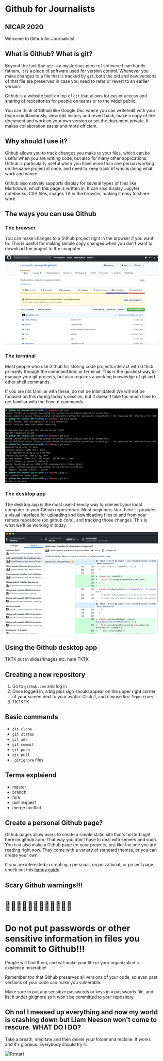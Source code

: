 # Github for Journalists
## NICAR 2020

Welcome to Github for Journalists!

## What is Github? What is git?

Beyond the fact that `git` is a mysterious piece of software I can barely fathom, it is a piece of software used for version control. Whenever you make changes to a file that is tracked by `git`, both the old and new versions of that file are preserved in case you need to refer or revert to an earlier version. 

Github is a website built on top of `git` that allows for easier access and sharing of repositories for people on teams or to the wider public.

You can think of Github like Google Doc where you can write/edit with your team simultaneously, view edit history and revert back, make a copy of the document and work on your own version or set the document private. It makes collaboration easier and more efficient. 

## Why should I use it?

Github allows you to track changes you make to your files, which can be useful when you are writing code, but also for many other applications. Github is particularly useful when you have more than one person working on the same project at once, and need to keep track of who is doing what work and where. 

Github also natively supports display for several types of files like Markdown, which this page is written in. It can also display Jupyter notebooks, CSV files, images TK in the browser, making it easy to share work. 

## The ways you can use Github

### The browser
You can make changes to a Github project right in the browser if you want to. This is useful for making simple copy changes when you don't want to download the project to the computer. 

![The browser](img/browser.png)

### The terminal
Most people who use Github for storing code projects interact with Github primarily through the command line, or terminal. This is the quickest way to manage your git projects, but also requires a working knowledge of git and other shell commands. 

If you are not familiar with these, do not be intimidated! We will not be focused on this during today's session, but it doesn't take too much time to get familiar with the flow of commands.

![The terminal](img/terminal.png)

### The desktop app
The desktop app is the most user-friendly way to connect your local computer to your Github repositories. Most beginners start here. It provides a visual interface for uploading and downloading files to and from your remote repositore (on github.com), and tracking those changes. This is what we'll be working in today.

![The GUI](img/gui.png)


## Using the Github desktop app

TKTK put in slides/images etc. here TKTK

## Creating a new repository

1. Go to `github.com` and log in
2. Once logged in, a big plus sign should appear on the upper right corner of your screen next to your avatar. Click it, and choose `New Repository`
3. TKTKTK

## Basic commands

* `git clone`
* `git status`
* `git add`
* `git commit`
* `git push`
* `git pull`
* `.gitignore` files

## Terms explaiend

* master
* branch
* fork
* pull request
* merge conflict

## Create a personal Github page?

Github pages allow users to create a simple static site that's hosted right here on github.com. That way you don't have to deal with servers and such. You can also make a Github page for your projects, just like the one you are reading right now. They come with a variety of standard themes, or you can create your own.

If you are interested in creating a personal, organizational, or project page, check out this [handy guide](https://pages.github.com/).

## Scary Github warnings!!!

# 🚨🚨🚨🚨🚨🚨🚨🚨🚨🚨🚨🚨
# Do not put passwords or other sensitive information in files you commit to Github!!! 

People will find them, and will make your life or your organization's existence miserable!

Remember too that Github preserves all versions of your code, so even past versions of your code can make you vulnerable.

Make sure to put any sensitive passwords or keys in a passwords file, and list it under gitignore so it won't be committed to your repository.

## Oh no! I messed up everything and now my world is crashing down but Liam Neeson won't come to rescure. WHAT DO I DO?

Take a breath, meditate and then delete your folder and reclone. It works and it's glorious. Everybody should try it. 

![Restart](img/retart.png)
